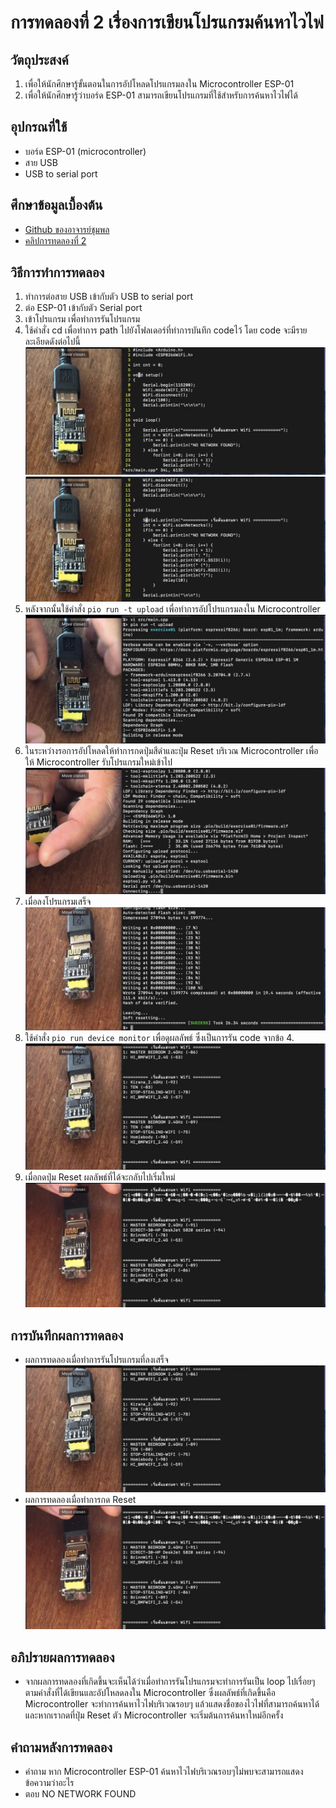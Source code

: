 # การทดลองที่ 2 เรื่องการเขียนโปรแกรมค้นหาไวไฟ
## วัตถุประสงค์
1. เพื่อให้นักศึกษารู้ขั้นตอนในการอัปโหลดโปรแกรมลงใน Microcontroller ESP-01
2. เพื่อให้นักศึกษารู้ว่าบอร์ด ESP-01 สามารถเขียนโปรแกรมที่ใช้สำหรับการค้นหาไวไฟได้
## อุปกรณที่ใช้
* บอร์ด ESP-01 (microcontroller)
* สาย USB
* USB to serial port
## ศึกษาข้อมูลเบื้องต้น
* [Github ของอาจารย์ชุมพล](https://github.com/choompol-boonmee/lab63b)
* [คลิปการทดลองที่ 2](https://www.youtube.com/watch?v=yBjab0UNuB8)
## วิธีการทำการทดลอง
 1. ทำการต่อสาย USB เข้ากับตัว USB to serial port 
 2. ต่อ ESP-01 เข้ากับตัว Serial port
 3. เข้าโปรแกรม เพื่อทำการรันโปรแกรม 
 4. ใช้คำสั่ง cd เพื่อทำการ path ไปยังโฟลเดอร์ที่ทำการบันทึก codeไว้ โดย code จะมีรายละเอียดดังต่อไปนี้ ![GitHub Logo](https://github.com/chanipamuk/lab63b/blob/main/image/Lab2/LAB2_%E0%B9%92%E0%B9%91%E0%B9%90%E0%B9%93%E0%B9%92%E0%B9%93_0.jpg?raw=true)![GitHub Logo](https://github.com/chanipamuk/lab63b/blob/main/image/Lab2/LAB2_%E0%B9%92%E0%B9%91%E0%B9%90%E0%B9%93%E0%B9%92%E0%B9%93_1.jpg?raw=true)
 5. หลังจากนั้นใช้คำสั่ง `pio run -t upload` เพื่อทำการอัปโปรแกรมลงใน Microcontroller ![GitHub Logo](https://github.com/chanipamuk/lab63b/blob/main/image/Lab2/LAB2_%E0%B9%92%E0%B9%91%E0%B9%90%E0%B9%93%E0%B9%92%E0%B9%93_2.jpg?raw=true)
 6. ในระหว่างรอการอัปโหลดให้ทำการกดปุ่มสีดำและปุ่ม Reset บริเวณ Microcontroller เพื่อให้ Microcontroller รับโปรแกรมใหม่เข้าไป ![GitHub Logo](https://github.com/chanipamuk/lab63b/blob/main/image/Lab2/LAB2_%E0%B9%92%E0%B9%91%E0%B9%90%E0%B9%93%E0%B9%92%E0%B9%93_3.jpg?raw=true)
 7. เมื่อลงโปรแกรมเสร็จ ![GitHub Logo](https://github.com/chanipamuk/lab63b/blob/main/image/Lab2/LAB2_%E0%B9%92%E0%B9%91%E0%B9%90%E0%B9%93%E0%B9%92%E0%B9%93_4.jpg?raw=true)
 8. ใช้คำสั่ง `pio run device monitor` เพื่อดูผลลัพธ์ ซึ่งเป็นการรัน code จากข้อ 4.![GitHub Logo](https://github.com/chanipamuk/lab63b/blob/main/image/Lab2/LAB2_%E0%B9%92%E0%B9%91%E0%B9%90%E0%B9%93%E0%B9%92%E0%B9%93_5.jpg?raw=true)
 9. เมื่อกดปุ่ม Reset ผลลัพธ์ที่ได้จะกลับไปเริ่มใหม่![GitHub Logo](https://github.com/chanipamuk/lab63b/blob/main/image/Lab2/LAB2_%E0%B9%92%E0%B9%91%E0%B9%90%E0%B9%93%E0%B9%92%E0%B9%93_6.jpg?raw=true)
## การบันทึกผลการทดลอง
* ผลการทดลองเมื่อทำการรันโปรแกรมที่ลงเสร็จ ![GitHub Logo](https://github.com/chanipamuk/lab63b/blob/main/image/Lab2/LAB2_%E0%B9%92%E0%B9%91%E0%B9%90%E0%B9%93%E0%B9%92%E0%B9%93_5.jpg?raw=true)
* ผลการทดลองเมื่อทำการกด Reset ![GitHub Logo](https://github.com/chanipamuk/lab63b/blob/main/image/Lab2/LAB2_%E0%B9%92%E0%B9%91%E0%B9%90%E0%B9%93%E0%B9%92%E0%B9%93_6.jpg?raw=true)
## อภิปรายผลการทดลอง
* จากผลการทดลองที่เกิดขึ้นจะเห็นได้ว่าเมื่อทำการรันโปรแกรมจะทำการรันเป็น loop ไปเรื่อยๆตามคำสั่งที่ได้เขียนและอัปโหลดลงใน Microcontroller ซึ่งผลลัพธ์ที่เกิดขึ้นคือ Microcontroller จะทำการค้นหาไวไฟบริเวณรอบๆ แล้วแสดงชื่อของไวไฟที่สามารถค้นหาได้ และหากเรากดที่ปุ่ม Reset ตัว Microcontroller จะเริ่มต้นการค้นหาใหม่อีกครั้ง
## คำถามหลังการทดลอง
* คำถาม หาก Microcontroller ESP-01 ค้นหาไวไฟบริเวณรอบๆไม่พบจะสามารถแสดงข้อความว่าอะไร
* ตอบ NO NETWORK FOUND



